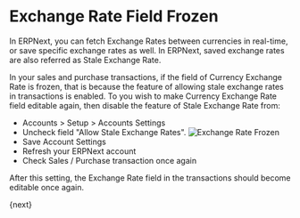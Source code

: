 <!-- add-breadcrumbs -->
# Exchange Rate Field Frozen

In ERPNext, you can fetch Exchange Rates between currencies in real-time, or save specific exchange rates as well. In ERPNext, saved exchange rates are also referred as Stale Exchange Rate.

In your sales and purchase transactions, if the field of Currency Exchange Rate is frozen, that is because the feature of allowing stale exchange rates in transactions is enabled. To you wish to make Currency Exchange Rate field editable again, then disable the feature of Stale Exchange Rate from:

* Accounts > Setup > Accounts Settings
* Uncheck field "Allow Stale Exchange Rates".
    <img class="screenshot" alt="Exchange Rate Frozen" src="{{docs_base_url}}/assets/img/accounts/exchange-rate-frozen.png">
* Save Account Settings
* Refresh your ERPNext account
* Check Sales / Purchase transaction once again

After this setting, the Exchange Rate field in the transactions should become editable once again.

{next}
